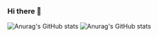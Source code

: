 ### Hi there 👋

<!--
**guilhermeborim/guilhermeborim** is a ✨ _special_ ✨ repository because its `README.md` (this file) appears on your GitHub profile.

Here are some ideas to get you started:

- 🔭 I’m currently working on ...
- 🌱 I’m currently learning ...
- 👯 I’m looking to collaborate on ...
- 🤔 I’m looking for help with ...
- 💬 Ask me about ...
- 📫 How to reach me: ...
- 😄 Pronouns: ...
- ⚡ Fun fact: ...
-->
![Anurag's GitHub stats](https://github-readme-stats.vercel.app/api?username=guilhermeborim&show_icons=true&theme=radical)
![Anurag's GitHub stats](https://github-readme-stats.vercel.app/api/top-langs/?username=guilhermeborim&show_icons=true&theme=radical)
<link rel="stylesheet" href="https://cdn.jsdelivr.net/gh/devicons/devicon@v2.15.1/devicon.min.css">
